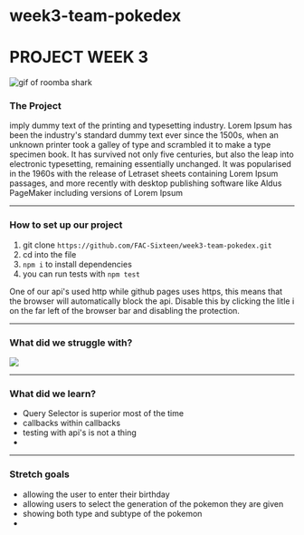 # week3-team-pokedex

# PROJECT WEEK 3

![gif of roomba shark](https://media.giphy.com/media/mokQK7oyiR8Sk/giphy.gif)

### The Project

imply dummy text of the printing and typesetting industry. Lorem Ipsum has been the industry's standard dummy text ever since the 1500s, when an unknown printer took a galley of type and scrambled it to make a type specimen book. It has survived not only five centuries, but also the leap into electronic typesetting, remaining essentially unchanged. It was popularised in the 1960s with the release of Letraset sheets containing Lorem Ipsum passages, and more recently with desktop publishing software like Aldus PageMaker including versions of Lorem Ipsum

---

### How to set up our project

1. git clone `https://github.com/FAC-Sixteen/week3-team-pokedex.git`
2. cd into the file
3. `npm i` to install dependencies
4. you can run tests with `npm test`

One of our api's used http while github pages uses https, this means that the browser will automatically block the api. Disable this by clicking the litle i on the far left of the browser bar and disabling the protection.

---

### What did we struggle with?

![](https://i.imgur.com/C94GoCY.png)

---

### What did we learn?

- Query Selector is superior most of the time
- callbacks within callbacks
- testing with api's is not a thing
-

---

### Stretch goals

- allowing the user to enter their birthday
- allowing users to select the generation of the pokemon they are given
- showing both type and subtype of the pokemon
-
